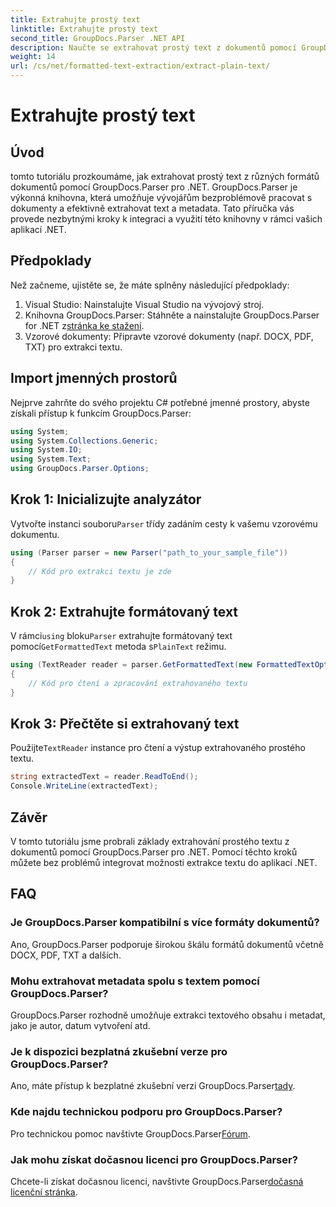 ```yaml
---
title: Extrahujte prostý text
linktitle: Extrahujte prostý text
second_title: GroupDocs.Parser .NET API
description: Naučte se extrahovat prostý text z dokumentů pomocí GroupDocs.Parser for .NET. Snadné kroky pro integraci extrakce textu do vašich aplikací.
weight: 14
url: /cs/net/formatted-text-extraction/extract-plain-text/
---
```


# Extrahujte prostý text

## Úvod
tomto tutoriálu prozkoumáme, jak extrahovat prostý text z různých formátů dokumentů pomocí GroupDocs.Parser pro .NET. GroupDocs.Parser je výkonná knihovna, která umožňuje vývojářům bezproblémově pracovat s dokumenty a efektivně extrahovat text a metadata. Tato příručka vás provede nezbytnými kroky k integraci a využití této knihovny v rámci vašich aplikací .NET.
## Předpoklady
Než začneme, ujistěte se, že máte splněny následující předpoklady:
1. Visual Studio: Nainstalujte Visual Studio na vývojový stroj.
2.  Knihovna GroupDocs.Parser: Stáhněte a nainstalujte GroupDocs.Parser for .NET z[stránka ke stažení](https://releases.groupdocs.com/parser/net/).
3. Vzorové dokumenty: Připravte vzorové dokumenty (např. DOCX, PDF, TXT) pro extrakci textu.

## Import jmenných prostorů
Nejprve zahrňte do svého projektu C# potřebné jmenné prostory, abyste získali přístup k funkcím GroupDocs.Parser:
```csharp
using System;
using System.Collections.Generic;
using System.IO;
using System.Text;
using GroupDocs.Parser.Options;
```
## Krok 1: Inicializujte analyzátor
 Vytvořte instanci souboru`Parser` třídy zadáním cesty k vašemu vzorovému dokumentu.
```csharp
using (Parser parser = new Parser("path_to_your_sample_file"))
{
    // Kód pro extrakci textu je zde
}
```
## Krok 2: Extrahujte formátovaný text
 V rámci`using` bloku`Parser` extrahujte formátovaný text pomocí`GetFormattedText` metoda s`PlainText` režimu.
```csharp
using (TextReader reader = parser.GetFormattedText(new FormattedTextOptions(FormattedTextMode.PlainText)))
{
    // Kód pro čtení a zpracování extrahovaného textu
}
```
## Krok 3: Přečtěte si extrahovaný text
 Použijte`TextReader` instance pro čtení a výstup extrahovaného prostého textu.
```csharp
string extractedText = reader.ReadToEnd();
Console.WriteLine(extractedText);
```

## Závěr
V tomto tutoriálu jsme probrali základy extrahování prostého textu z dokumentů pomocí GroupDocs.Parser pro .NET. Pomocí těchto kroků můžete bez problémů integrovat možnosti extrakce textu do aplikací .NET.

## FAQ
### Je GroupDocs.Parser kompatibilní s více formáty dokumentů?
Ano, GroupDocs.Parser podporuje širokou škálu formátů dokumentů včetně DOCX, PDF, TXT a dalších.
### Mohu extrahovat metadata spolu s textem pomocí GroupDocs.Parser?
GroupDocs.Parser rozhodně umožňuje extrakci textového obsahu i metadat, jako je autor, datum vytvoření atd.
### Je k dispozici bezplatná zkušební verze pro GroupDocs.Parser?
 Ano, máte přístup k bezplatné zkušební verzi GroupDocs.Parser[tady](https://releases.groupdocs.com/).
### Kde najdu technickou podporu pro GroupDocs.Parser?
 Pro technickou pomoc navštivte GroupDocs.Parser[Fórum](https://forum.groupdocs.com/c/parser/17).
### Jak mohu získat dočasnou licenci pro GroupDocs.Parser?
 Chcete-li získat dočasnou licenci, navštivte GroupDocs.Parser[dočasná licenční stránka](https://purchase.groupdocs.com/temporary-license/).